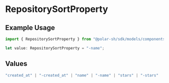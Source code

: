 # RepositorySortProperty

## Example Usage

```typescript
import { RepositorySortProperty } from "@polar-sh/sdk/models/components/repositorysortproperty.js";

let value: RepositorySortProperty = "-name";
```

## Values

```typescript
"created_at" | "-created_at" | "name" | "-name" | "stars" | "-stars"
```